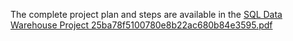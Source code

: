 The complete project plan and steps are available in the [SQL Data Warehouse Project 25ba78f5100780e8b22ac680b84e3595.pdf](https://github.com/user-attachments/files/22131364/SQL.Data.Warehouse.Project.25ba78f5100780e8b22ac680b84e3595.pdf)

